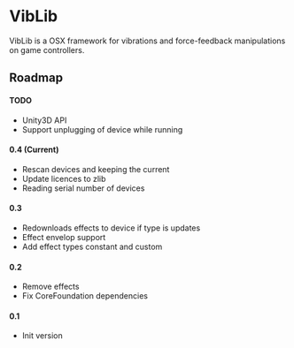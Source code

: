 # VibLib
VibLib is a OSX framework for vibrations and force-feedback manipulations on game controllers.

## Roadmap

#### TODO
* Unity3D API
* Support unplugging of device while running

#### 0.4 (Current)
* Rescan devices and keeping the current
* Update licences to zlib
* Reading serial number of devices

#### 0.3
* Redownloads effects to device if type is updates 
* Effect envelop support
* Add effect types constant and custom

#### 0.2
* Remove effects
* Fix CoreFoundation dependencies

#### 0.1
* Init version